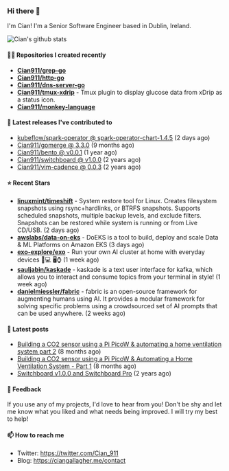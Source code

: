 ### Hi there 👋

I'm Cian! I'm a Senior Software Engineer based in Dublin, Ireland.

![Cian's github stats](https://github-readme-stats.vercel.app/api?username=CIan911&theme=dracula&show_icons=true)

#### 👨‍💻 Repositories I created recently
- **[Cian911/grep-go](https://github.com/Cian911/grep-go)**
- **[Cian911/http-go](https://github.com/Cian911/http-go)**
- **[Cian911/dns-server-go](https://github.com/Cian911/dns-server-go)**
- **[Cian911/tmux-xdrip](https://github.com/Cian911/tmux-xdrip)** - Tmux plugin to display glucose data from xDrip as a status icon.
- **[Cian911/monkey-language](https://github.com/Cian911/monkey-language)**

#### 🚀 Latest releases I've contributed to


- [kubeflow/spark-operator @ spark-operator-chart-1.4.5](https://github.com/kubeflow/spark-operator/releases/tag/spark-operator-chart-1.4.5) (2 days ago)
- [Cian911/gomerge @ 3.3.0](https://github.com/Cian911/gomerge/releases/tag/3.3.0) (9 months ago)
- [Cian911/bento @ v0.0.1](https://github.com/Cian911/bento/releases/tag/v0.0.1) (1 year ago)
- [Cian911/switchboard @ v1.0.0](https://github.com/Cian911/switchboard/releases/tag/v1.0.0) (2 years ago)
- [Cian911/vim-cadence @ 0.0.3](https://github.com/Cian911/vim-cadence/releases/tag/0.0.3) (2 years ago)

#### ⭐ Recent Stars


- **[linuxmint/timeshift](https://github.com/linuxmint/timeshift)** - System restore tool for Linux. Creates filesystem snapshots using rsync&#43;hardlinks, or BTRFS snapshots. Supports scheduled snapshots, multiple backup levels, and exclude filters. Snapshots can be restored while system is running or from Live CD/USB. (2 days ago)
- **[awslabs/data-on-eks](https://github.com/awslabs/data-on-eks)** - DoEKS is a tool to build, deploy and scale Data &amp; ML Platforms on Amazon EKS (3 days ago)
- **[exo-explore/exo](https://github.com/exo-explore/exo)** - Run your own AI cluster at home with everyday devices 📱💻 🖥️⌚ (1 week ago)
- **[sauljabin/kaskade](https://github.com/sauljabin/kaskade)** - kaskade is a text user interface for kafka, which allows you to interact and consume topics from your terminal in style! (1 week ago)
- **[danielmiessler/fabric](https://github.com/danielmiessler/fabric)** - fabric is an open-source framework for augmenting humans using AI. It provides a modular framework for solving specific problems using a crowdsourced set of AI prompts that can be used anywhere. (2 weeks ago)

#### 📄 Latest posts
- [Building a CO2 sensor using a Pi PicoW &amp; automating a home ventilation system part 2](https://ciangallagher.me/2023/11/27/Co2-sensor-using-tiny-go-part-2/) (8 months ago)
- [Building a CO2 sensor using a Pi PicoW &amp; Automating a Home Ventilation System - Part 1](https://ciangallagher.me/2023/11/04/custom-co2-sensor-using-using-pi-picow/) (8 months ago)
- [Switchboard v1.0.0 and Switchboard Pro](https://ciangallagher.me/2022/09/17/Switchboard-v1-and-pro/) (2 years ago)

#### 💬 Feedback

If you use any of my projects, I'd love to hear from you! Don't be shy and let me know what you liked
and what needs being improved. I will try my best to help!

#### 📫 How to reach me

- Twitter: https://twitter.com/Cian_911
- Blog: https://ciangallagher.me/contact
